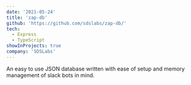 ```yaml
---
date: '2021-05-24'
title: 'zap-db'
github: 'https://github.com/sdslabs/zap-db/'
tech:
  - Express
  - TypeScript
showInProjects: true
company: 'SDSLabs'
---
```


An easy to use JSON database written with ease of setup and memory management of slack bots in mind.
